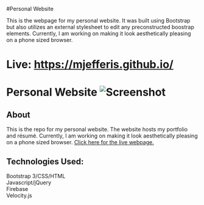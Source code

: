 #Personal Website

This is the webpage for my personal website. It was built using Bootstrap but also utilizes an external stylesheet to edit any preconstructed boostrap elements. Currently, I am working on making it look aesthetically pleasing on a phone sized browser.

Live: https://mjefferis.github.io/
=======
Personal Website
![Screenshot](Images/screenshotgithub.png)
=============
## About
This is the repo for my personal website. The website hosts my portfolio and résumé. Currently, I am working on making it look aesthetically pleasing on a phone sized browser. <a href="https://mjefferis.github.io/">Click here for the live webpage.</a>
## Technologies Used: 
Bootstrap 3/CSS/HTML <br/>
Javascript/jQuery <br/>
Firebase <br/>
Velocity.js 


